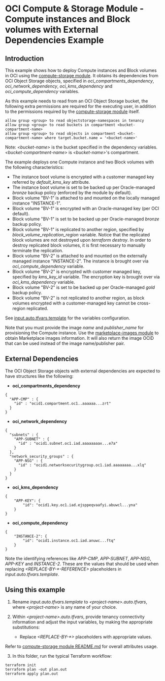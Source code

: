 # OCI Compute & Storage Module - Compute instances and Block volumes with External Dependencies Example

## Introduction

This example shows how to deploy Compute instances and Block volumes in OCI using the [compute-storage module](../../). It obtains its dependencies from OCI Object Storage objects, specified in *oci_compartments_dependency*, *oci_network_dependency*, *oci_kms_dependency* and *oci_compute_dependency* variables. 

As this example needs to read from an OCI Object Storage bucket, the following extra permissions are required for the executing user, in addition to the permissions required by the [compute-storage module](../..) itself.

```
allow group <group> to read objectstorage-namespaces in tenancy
allow group <group> to read buckets in compartment <bucket-compartment-name>
allow group <group> to read objects in compartment <bucket-compartment-name> where target.bucket.name = '<bucket-name>'
```
Note: *\<bucket-name\>* is the bucket specified in the dependency variables. *\<bucket-compartment-name\>* is *\<bucket-name\>*'s compartment.

The example deploys one Compute instance and two Block volumes with the following characteristics:
- The instance boot volume is encrypted with a customer managed key referred by *default_kms_key* attribute.
- The instance boot volume is set to be backed up per Oracle-managed *bronze* backup policy (enforced by the module by default).
- Block volume "BV-1" is attached to and mounted on the locally managed instance "INSTANCE-1".
- Block volume "BV-1" is encrypted with an Oracle-managed key (per OCI default).
- Block volume "BV-1" is set to be backed up per Oracle-managed *bronze* backup policy.
- Block volume "BV-1" is replicated to another region, specified by *block_volume_replication_region* variable. Notice that the replicated block volumes are not destroyed upon *terraform destroy*. In order to destroy replicated block volumes, it is first necessary to manually terminate the replication. 
- Block volume "BV-2" is attached to and mounted on the externally managed instance "INSTANCE-2". The instance is brought over via *oci_compute_dependency* variable.
- Block volume "BV-2" is encrypted with customer managed key, specified by *kms_key_id* variable. The encryption key is brought over via *oci_kms_dependency* variable.
- Block volume "BV-2" is set to be backed up per Oracle-managed *gold* backup policy.
- Block volume "BV-2" is not replicated to another region, as block volumes encrypted with a customer-managed key cannot be cross-region replicated.

See [input.auto.tfvars.template](./input.auto.tfvars.template) for the variables configuration.

Note that you must provide the image *name* and *publisher_name* for provisioning the Compute instance. Use the [marketplace-images module](../../../marketplace-images/) to obtain Marketplace images information. It will also return the image OCID that can be used instead of the image name/publisher pair.

## External Dependencies

The OCI Object Storage objects with external dependencies are expected to have structures like the following:
- **oci_compartments_dependency**
```
{
  "APP-CMP" : {
    "id" : "ocid1.compartment.oc1..aaaaaa...zrt"
  }
}
```
- **oci_network_dependency**
```
{
  "subnets" : {
    "APP-SUBNET" : {
      "id" : "ocid1.subnet.oc1.iad.aaaaaaaax...e7a"
    }
  },
  "network_security_groups" : {  
    "APP-NSG" : {
      "id" : "ocid1.networksecuritygroup.oc1.iad.aaaaaaaa...xlq"
    }
  }  
} 
```  
- **oci_kms_dependency**
```
{
	"APP-KEY": {
		"id": "ocid1.key.oc1.iad.ejsppeqvaafyi.abuwcl...yna"
	}
}
```
- **oci_compute_dependency**
```
{
	"INSTANCE-2": {
		"id": "ocid1.instance.oc1.iad.anuwc...ftq"
	}
}
```

Note the identifying references like *APP-CMP*, *APP-SUBNET*, *APP-NSG*, *APP-KEY* and *INSTANCE-2*. These are the values that should be used when replacing *\<REPLACE-BY-\*-REFERENCE\>* placeholders in *input.auto.tfvars.template*.

## Using this example
1. Rename *input.auto.tfvars.template* to *\<project-name\>.auto.tfvars*, where *\<project-name\>* is any name of your choice.

2. Within *\<project-name\>.auto.tfvars*, provide tenancy connectivity information and adjust the input variables, by making the appropriate substitutions:
   - Replace *\<REPLACE-BY-\*\>* placeholders with appropriate values. 
   
Refer to [compute-storage module README.md](../../README.md) for overall attributes usage.

3. In this folder, run the typical Terraform workflow:
```
terraform init
terraform plan -out plan.out
terraform apply plan.out
```